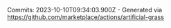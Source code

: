 Commits: 2023-10-10T09:34:03.900Z - Generated via https://github.com/marketplace/actions/artificial-grass
<br>
